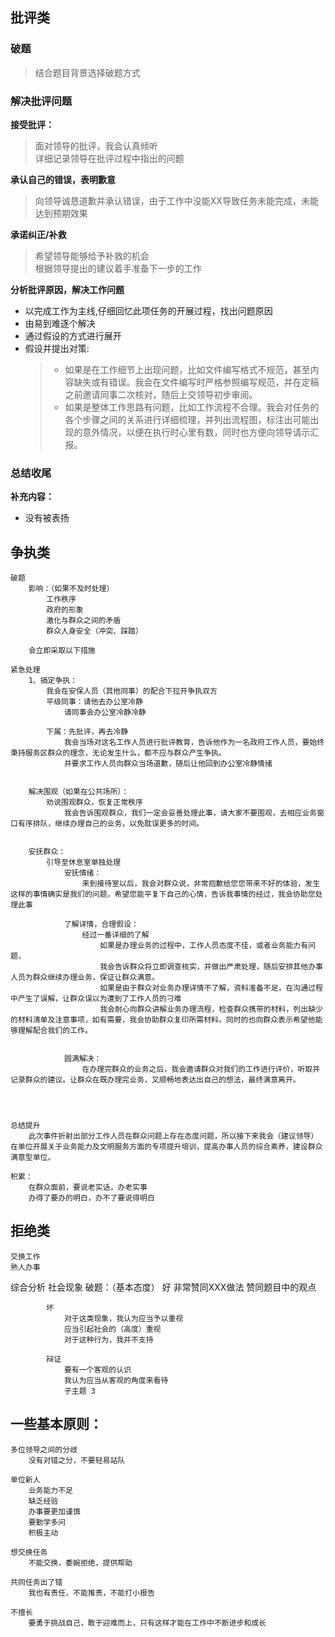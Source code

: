## 批评类
### 破题
> 结合题目背景选择破题方式  
### 解决批评问题

**接受批评：**
>面对领导的批评，我会认真倾听\
>详细记录领导在批评过程中指出的问题 

**承认自己的错误，表明歉意**
> 向领导诚恳道歉并承认错误，由于工作中没能XX导致任务未能完成，未能达到预期效果

**承诺纠正/补救**
> 希望领导能够给予补救的机会 \
> 根据领导提出的建议着手准备下一步的工作


**分析批评原因，解决工作问题** 
- 以完成工作为主线,仔细回忆此项任务的开展过程，找出问题原因
- 由易到难逐个解决
- 通过假设的方式进行展开
- 假设并提出对策:
  > - 如果是在工作细节上出现问题，比如文件编写格式不规范，甚至内容缺失或有错误。我会在文件编写时严格参照编写规范，并在定稿之前邀请同事二次核对，随后上交领导初步审阅。
  > - 如果是整体工作思路有问题，比如工作流程不合理。我会对任务的各个步骤之间的关系进行详细梳理，并列出流程图，标注出可能出现的意外情况，以便在执行时心里有数，同时也方便向领导请示汇报。

### 总结收尾
**补充内容：**
- 没有被表扬


## 争执类
    破题
        影响：（如果不及时处理）
            工作秩序
            政府的形象
            激化与群众之间的矛盾
            群众人身安全（冲突、踩踏）

        会立即采取以下措施

    紧急处理
        1、搞定争执：
            我会在安保人员（其他同事）的配合下拉开争执双方
            平级同事：请他去办公室冷静
                请同事会办公室冷静冷静

            下属：先批评，再去冷静
                我会当场对这名工作人员进行批评教育，告诉他作为一名政府工作人员，要始终秉持服务区群众的理念，无论发生什么，都不应与群众产生争执。
                并要求工作人员向群众当场道歉，随后让他回到办公室冷静情绪


        解决围观（如果在公共场所）：
            劝说围观群众，恢复正常秩序
                我会告诉围观群众，我们一定会妥善处理此事，请大家不要围观，去相应业务窗口有序排队，继续办理自己的业务，以免耽误更多的时间。


        安抚群众：
            引导至休息室单独处理
                安抚情绪：
                    来到接待室以后，我会对群众说，非常抱歉给您您带来不好的体验，发生这样的事情确实是我们的问题，希望您能平复下自己的心情，告诉我事情的经过，我会协助您处理此事

                了解详情，合理假设：
                    经过一番详细的了解
                        如果是办理业务的过程中，工作人员态度不佳，或者业务能力有问题，
                        我会告诉群众将立即调查核实，并做出严肃处理，随后安排其他办事人员为群众继续办理业务，保证让群众满意。
                        如果是由于群众对业务办理详情不了解，资料准备不足，在沟通过程中产生了误解，让群众误以为遭到了工作人员的刁难
                        我会耐心向群众讲解业务办理流程，检查群众携带的材料，列出缺少的材料清单及注意事项，如有需要，我会协助群众复印所需材料。同时的也向群众表示希望他能够理解配合我们的工作。


                圆满解决：
                    在办理完群众的业务之后，我会邀请群众对我们的工作进行评价，听取并记录群众的建议。让群众在既办理完业务，又顺畅地表达出自己的想法，最终满意离开。




    总结提升
        此次事件折射出部分工作人员在群众问题上存在态度问题，所以接下来我会（建议领导）在单位开展关于业务能力及文明服务方面的专项提升培训，提高办事人员的综合素养，建设群众满意型单位。

    积累：
        在群众面前，要说老实话，办老实事
        办得了要办的明白，办不了要说得明白


## 拒绝类
    交换工作
    熟人办事

综合分析
    社会现象
        破题：（基本态度）
            好
                非常赞同XXX做法
                赞同题目中的观点

            坏
                对于这类现象，我认为应当予以重视
                应当引起社会的（高度）重视
                对于这种行为，我并不支持

            辩证
                要有一个客观的认识
                我认为应当从客观的角度来看待
                子主题 3





## 一些基本原则：
    多位领导之间的分歧
        没有对错之分，不要轻易站队

    单位新人
        业务能力不足
        缺乏经验
        办事要更加谨慎
        要勤学多问
        积极主动

    想交换任务
        不能交换，委婉拒绝，提供帮助

    共同任务出了错
        我也有责任，不能推责，不能打小报告

    不擅长
        要勇于挑战自己，敢于迎难而上，只有这样才能在工作中不断进步和成长


